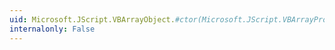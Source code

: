 ```yaml
---
uid: Microsoft.JScript.VBArrayObject.#ctor(Microsoft.JScript.VBArrayPrototype,System.Array)
internalonly: False
---
```

